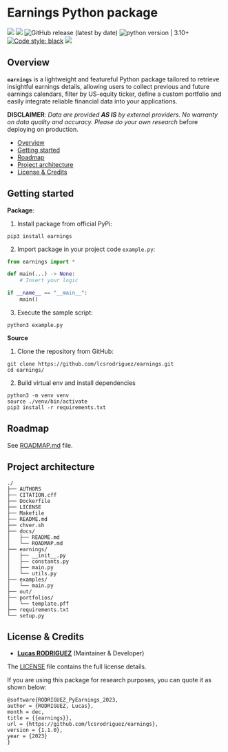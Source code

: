 # Earnings Python package

<img src="https://img.shields.io/static/v1?label=Languages&message=Python&color=ff0000"/>&nbsp;<img src="https://img.shields.io/static/v1?label=Restriction&message=NO&color=26c601"/> ![GitHub release (latest by date)](https://img.shields.io/github/v/release/lcsrodriguez/earnings) ![python version | 3.10+](https://img.shields.io/badge/Python%20version-3.10+-magenta) [![Code style: black](https://img.shields.io/badge/code%20style-black-000000.svg)](https://github.com/psf/black) ![](https://img.shields.io/badge/Dependabot-enabled-blue)


## Overview

**`earnings`** is a lightweight and featureful Python package tailored to retrieve insightful earnings details, allowing users to collect previous and future earnings calendars, filter by US-equity ticker, define a custom portfolio and easily integrate reliable financial data into your applications.

**DISCLAIMER**: *Data are provided **AS IS** by external providers. No warranty on data quality and accuracy. Please do your own research* before deploying on production.

* [Overview](#overview)
* [Getting started](#getting-started)
* [Roadmap](#roadmap)
* [Project architecture](#project-architecture)
* [License & Credits](#license--credits)

## Getting started

**Package**:
1. Install package from official PyPi:
```shell
pip3 install earnings
```
2. Import package in your project code `example.py`:
```python
from earnings import *

def main(...) -> None:
    # Insert your logic

if __name__ == "__main__":
    main()
```
3. Execute the sample script:
```shell
python3 example.py
```

**Source**
1. Clone the repository from GitHub:
```shell
git clone https://github.com/lcsrodriguez/earnings.git
cd earnings/
```

2. Build virtual env and install dependencies
```shell
python3 -m venv venv
source ./venv/bin/activate
pip3 install -r requirements.txt
```

## Roadmap

See [ROADMAP.md](docs/ROADMAP.md) file.

## Project architecture

```
./
├── AUTHORS
├── CITATION.cff
├── Dockerfile
├── LICENSE
├── Makefile
├── README.md
├── chver.sh
├── docs/
│   ├── README.md
│   └── ROADMAP.md
├── earnings/
│   ├── __init__.py
│   ├── constants.py
│   ├── main.py
│   └── utils.py
├── examples/
│   └── main.py
├── out/
├── portfolios/
│   └── template.pff
├── requirements.txt
└── setup.py
```

## License & Credits

- **[Lucas RODRIGUEZ](https://lcsrodriguez.github.io)** (Maintainer & Developer)

The [LICENSE](LICENSE) file contains the full license details.


If you are using this package for research purposes, you can quote it as shown below:

```shell
@software{RODRIGUEZ_PyEarnings_2023,
author = {RODRIGUEZ, Lucas},
month = dec,
title = {{earnings}},
url = {https://github.com/lcsrodriguez/earnings},
version = {1.1.0},
year = {2023}
}
```
